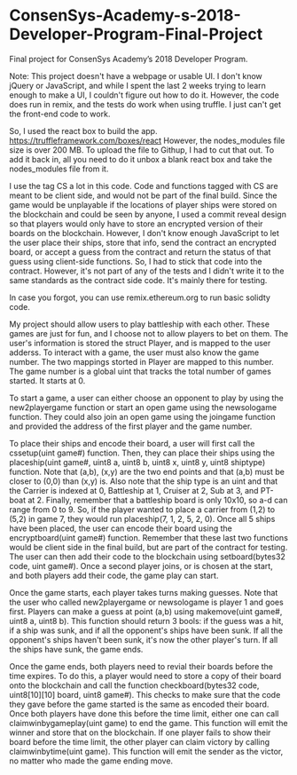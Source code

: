 # ConsenSys-Academy-s-2018-Developer-Program-Final-Project
Final project for ConsenSys Academy’s 2018 Developer Program. 

Note: This project doesn't have a webpage or usable UI. I don't know jQuery or JavaScript, and while I spent the last 2 weeks trying to learn enough to make a UI, I couldn't figure out how to do it. However, the code does run in remix, and the tests do work when using truffle. I just can't get the front-end code to work. 

So, I used the react box to build the app. https://truffleframework.com/boxes/react However, the nodes_modules file size is over 200 MB. To upload the file to Githup, I had to cut that out. To add it back in, all you need to do it unbox a blank react box and take the nodes_modules file from it. 

I use the tag CS a lot in this code. Code and functions tagged with CS are meant to be client side, and would not be part of the final build. Since the game would be unplayable if the locations of player ships were stored on the blockchain and could be seen by anyone, I used a commit reveal design so that players would only have to store an encrypted version of their boards on the blockchain. However, I don't know enough JavaScript to let the user place their ships, store that info, send the contract an encrypted board, or accept a guess from the contract and return the status of that guess using client-side functions. So, I had to stick that code into the contract. However, it's not part of any of the tests and I didn't write it to the same standards as the contract side code. It's mainly there for testing.   

In case you forgot, you can use remix.ethereum.org to run basic solidty code. 

My project should allow users to play battleship with each other. These games are just for fun, and I choose not to allow players to bet on them. The user's information is stored the struct Player, and is mapped to the user adderss. To interact with a game, the user must also know the game number. The two mappings storted in Player are mapped to this number. The game number is a global uint that tracks the total number of games started. It starts at 0. 

To start a game, a user can either choose an opponent to play by using the new2playergame function or start an open game using the newsologame function. They could also join an open game using the joingame function and provided the address of the first player and the game number. 

To place their ships and encode their board, a user will first call the cssetup(uint game#) function. Then, they can place their ships using the placeship(uint game#, uint8 a, uint8 b, uint8 x, uint8 y, uint8 shiptype) function. Note that (a,b), (x,y) are the two end points and that (a,b) must be closer to (0,0) than (x,y) is. Also note that the ship type is an uint and that the Carrier is indexed at 0, Battleship at 1, Cruiser at 2, Sub at 3, and PT-boat at 2. Finally, remember that a battleship board is only 10x10, so a-d can range from 0 to 9. So, if the player wanted to place a carrier from (1,2) to (5,2) in game 7, they would run placeship(7, 1, 2, 5, 2, 0). Once all 5 ships have been placed, the user can encode their board using the encryptboard(uint game#) function. Remember that these last two functions would be client side in the final build, but are part of the contract for testing. The user can then add their code to the blockchain using setboard(bytes32 code, uint game#). Once a second player joins, or is chosen at the start, and both players add their code, the game play can start.

Once the game starts, each player takes turns making guesses. Note that the user who called new2playergame or newsologame is player 1 and goes first. Players can make a guess at point (a,b) using makemove(uint game#, uint8 a, uint8 b). This function should return 3 bools: if the guess was a hit, if a ship was sunk, and if all the opponent's ships have been sunk. If all the opponent's ships haven't been sunk, it's now the other player's turn. If all the ships have sunk, the game ends. 

Once the game ends, both players need to revial their boards before the time expires. To do this, a player would need to store a copy of their board onto the blockchain and call the function checkboard(bytes32 code, uint8[10][10] board,  uint8 game#). This checks to make sure that the code they gave before the game started is the same as encoded their board. Once both players have done this before the time limit, either one can call claimwinbygameplay(uint game) to end the game. This function will emit the winner and store that on the blockchain. If one player fails to show their board before the time limit, the other player can claim victory by calling claimwinbytime(uint game). This function will emit the sender as the victor, no matter who made the game ending move. 

